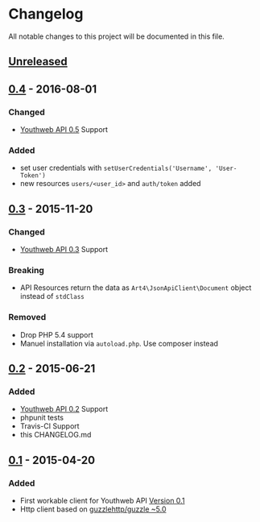 # Changelog

All notable changes to this project will be documented in this file.

## [Unreleased]

## [0.4] - 2016-08-01

### Changed

- [Youthweb API 0.5](https://github.com/youthweb/youthweb-api/releases/tag/0.5) Support

### Added

- set user credentials with `setUserCredentials('Username', 'User-Token')`
- new resources `users/<user_id>` and `auth/token` added

## [0.3] - 2015-11-20

### Changed

- [Youthweb API 0.3](https://github.com/youthweb/youthweb-api/releases/tag/0.3) Support

### Breaking

- API Resources return the data as `Art4\JsonApiClient\Document` object instead of `stdClass`

### Removed

- Drop PHP 5.4 support
- Manuel installation via `autoload.php`. Use composer instead

## [0.2] - 2015-06-21

### Added

- [Youthweb API 0.2](https://github.com/youthweb/youthweb-api/releases/tag/0.2) Support
- phpunit tests
- Travis-CI Support
- this CHANGELOG.md

## [0.1] - 2015-04-20

### Added

- First workable client for Youthweb API  [Version 0.1](https://github.com/youthweb/youthweb-api/releases/tag/0.1)
- Http client based on [guzzlehttp/guzzle ~5.0](https://github.com/guzzle/guzzle)

[Unreleased]: https://github.com/youthweb/php-youthweb-api/compare/0.4...HEAD
[0.4]: https://github.com/youthweb/php-youthweb-api/compare/0.3...0.4
[0.3]: https://github.com/youthweb/php-youthweb-api/compare/0.2...0.3
[0.2]: https://github.com/youthweb/php-youthweb-api/compare/0.1...0.2
[0.1]: https://github.com/youthweb/php-youthweb-api/compare/4edfb72fb1c989ac4ee91d8ed7d68d4b32c4a143...0.1
